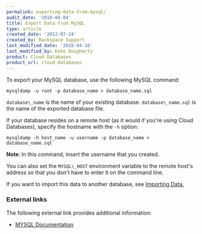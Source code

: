 ```yaml
---
permalink: exporting-data-from-mysql/
audit_date: '2018-04-04'
title: Export Data from MySQL
type: article
created_date: '2012-07-24'
created_by: Rackspace Support
last_modified_date: '2018-04-18'
last_modified_by: Kate Dougherty
product: Cloud Databases
product_url: cloud-databases
---
```


To export your MySQL database, use the following MySQL command:

    mysqldump -u root -p database_name > database_name.sql

`database\_name` is the name of your existing database. `database\_name.sql`
is the name of the exported database file.

If your database resides on a remote host (as it would if you're using
Cloud Databases), specify the hostname with the `-h` option:

    mysqldump -h host_name -u username -p database_name > database_name.sql

**Note**: In this command, insert the username that you created.

You can also set the `MYSQL\_HOST` environment variable to the
remote host's address so that you don't have to enter it on the command line.

If you want to import this data to another database, see
[Importing Data.](/how-to/importing-data-into-cloud-databases)

### External links

The following external link provides additional information:

- [MYSQL Documentation](http://dev.mysql.com/doc/)

